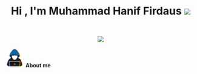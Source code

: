 <h1 align="center"><b>Hi , I'm Muhammad Hanif Firdaus </b><img src="https://media.giphy.com/media/hvRJCLFzcasrR4ia7z/giphy.gif" width="35"></h1><br>

<p align="center">
  <a href="https://github.com/DenverCoder1/readme-typing-svg"><img src="https://readme-typing-svg.herokuapp.com?font=Time+New+Roman&color=cyan&size=25&center=true&vCenter=true&width=600&height=100&lines=Assalamualaikum+Warahmatullah..&hearts;++;Self-Taught+Programmer+(C,C%2B%2B,VB.NET),;Self-Taught+Designer,;Esports+Event+Organizer,;Active+Learner/Researcher,;Love+To+Learn+New+Stuffs..&hearts;++;"></a>
</p>

 <picture><img src = "https://github.com/0xAbdulKhalid/0xAbdulKhalid/raw/main/assets/mdImages/about_me.gif" width = 50px></picture> **About me**










<!---
HaXiNgRuLeZ/HaXiNgRuLeZ is a ✨ special ✨ repository because its `README.md` (this file) appears on your GitHub profile.
You can click the Preview link to take a look at your changes.
--->
